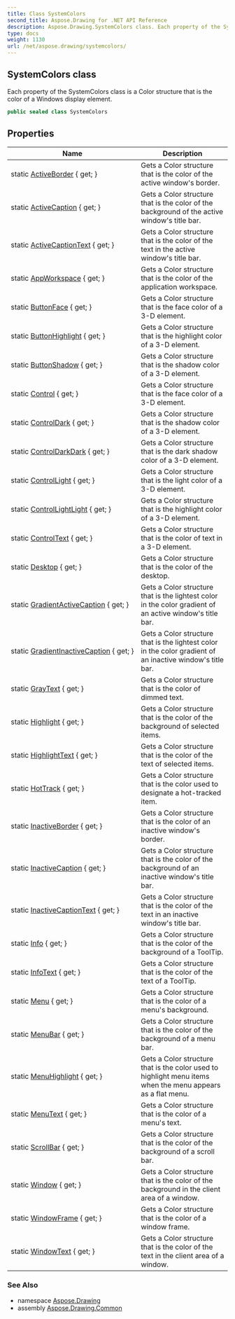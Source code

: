 ```yaml
---
title: Class SystemColors
second_title: Aspose.Drawing for .NET API Reference
description: Aspose.Drawing.SystemColors class. Each property of the SystemColors class is a Color structure that is the color of a Windows display element
type: docs
weight: 1130
url: /net/aspose.drawing/systemcolors/
---
```

## SystemColors class

Each property of the SystemColors class is a Color structure that is the color of a Windows display element.

```csharp
public sealed class SystemColors
```

## Properties

| Name | Description |
| --- | --- |
| static [ActiveBorder](../../aspose.drawing/systemcolors/activeborder/) { get; } | Gets a Color structure that is the color of the active window's border. |
| static [ActiveCaption](../../aspose.drawing/systemcolors/activecaption/) { get; } | Gets a Color structure that is the color of the background of the active window's title bar. |
| static [ActiveCaptionText](../../aspose.drawing/systemcolors/activecaptiontext/) { get; } | Gets a Color structure that is the color of the text in the active window's title bar. |
| static [AppWorkspace](../../aspose.drawing/systemcolors/appworkspace/) { get; } | Gets a Color structure that is the color of the application workspace. |
| static [ButtonFace](../../aspose.drawing/systemcolors/buttonface/) { get; } | Gets a Color structure that is the face color of a 3-D element. |
| static [ButtonHighlight](../../aspose.drawing/systemcolors/buttonhighlight/) { get; } | Gets a Color structure that is the highlight color of a 3-D element. |
| static [ButtonShadow](../../aspose.drawing/systemcolors/buttonshadow/) { get; } | Gets a Color structure that is the shadow color of a 3-D element. |
| static [Control](../../aspose.drawing/systemcolors/control/) { get; } | Gets a Color structure that is the face color of a 3-D element. |
| static [ControlDark](../../aspose.drawing/systemcolors/controldark/) { get; } | Gets a Color structure that is the shadow color of a 3-D element. |
| static [ControlDarkDark](../../aspose.drawing/systemcolors/controldarkdark/) { get; } | Gets a Color structure that is the dark shadow color of a 3-D element. |
| static [ControlLight](../../aspose.drawing/systemcolors/controllight/) { get; } | Gets a Color structure that is the light color of a 3-D element. |
| static [ControlLightLight](../../aspose.drawing/systemcolors/controllightlight/) { get; } | Gets a Color structure that is the highlight color of a 3-D element. |
| static [ControlText](../../aspose.drawing/systemcolors/controltext/) { get; } | Gets a Color structure that is the color of text in a 3-D element. |
| static [Desktop](../../aspose.drawing/systemcolors/desktop/) { get; } | Gets a Color structure that is the color of the desktop. |
| static [GradientActiveCaption](../../aspose.drawing/systemcolors/gradientactivecaption/) { get; } | Gets a Color structure that is the lightest color in the color gradient of an active window's title bar. |
| static [GradientInactiveCaption](../../aspose.drawing/systemcolors/gradientinactivecaption/) { get; } | Gets a Color structure that is the lightest color in the color gradient of an inactive window's title bar. |
| static [GrayText](../../aspose.drawing/systemcolors/graytext/) { get; } | Gets a Color structure that is the color of dimmed text. |
| static [Highlight](../../aspose.drawing/systemcolors/highlight/) { get; } | Gets a Color structure that is the color of the background of selected items. |
| static [HighlightText](../../aspose.drawing/systemcolors/highlighttext/) { get; } | Gets a Color structure that is the color of the text of selected items. |
| static [HotTrack](../../aspose.drawing/systemcolors/hottrack/) { get; } | Gets a Color structure that is the color used to designate a hot-tracked item. |
| static [InactiveBorder](../../aspose.drawing/systemcolors/inactiveborder/) { get; } | Gets a Color structure that is the color of an inactive window's border. |
| static [InactiveCaption](../../aspose.drawing/systemcolors/inactivecaption/) { get; } | Gets a Color structure that is the color of the background of an inactive window's title bar. |
| static [InactiveCaptionText](../../aspose.drawing/systemcolors/inactivecaptiontext/) { get; } | Gets a Color structure that is the color of the text in an inactive window's title bar. |
| static [Info](../../aspose.drawing/systemcolors/info/) { get; } | Gets a Color structure that is the color of the background of a ToolTip. |
| static [InfoText](../../aspose.drawing/systemcolors/infotext/) { get; } | Gets a Color structure that is the color of the text of a ToolTip. |
| static [Menu](../../aspose.drawing/systemcolors/menu/) { get; } | Gets a Color structure that is the color of a menu's background. |
| static [MenuBar](../../aspose.drawing/systemcolors/menubar/) { get; } | Gets a Color structure that is the color of the background of a menu bar. |
| static [MenuHighlight](../../aspose.drawing/systemcolors/menuhighlight/) { get; } | Gets a Color structure that is the color used to highlight menu items when the menu appears as a flat menu. |
| static [MenuText](../../aspose.drawing/systemcolors/menutext/) { get; } | Gets a Color structure that is the color of a menu's text. |
| static [ScrollBar](../../aspose.drawing/systemcolors/scrollbar/) { get; } | Gets a Color structure that is the color of the background of a scroll bar. |
| static [Window](../../aspose.drawing/systemcolors/window/) { get; } | Gets a Color structure that is the color of the background in the client area of a window. |
| static [WindowFrame](../../aspose.drawing/systemcolors/windowframe/) { get; } | Gets a Color structure that is the color of a window frame. |
| static [WindowText](../../aspose.drawing/systemcolors/windowtext/) { get; } | Gets a Color structure that is the color of the text in the client area of a window. |

### See Also

* namespace [Aspose.Drawing](../../aspose.drawing/)
* assembly [Aspose.Drawing.Common](../../)


